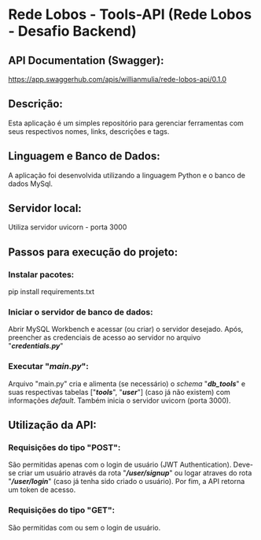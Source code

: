 # Rede Lobos - Tools-API (Rede Lobos - Desafio Backend)

## API Documentation (Swagger):
https://app.swaggerhub.com/apis/willianmulia/rede-lobos-api/0.1.0

## Descrição:
Esta aplicação é um simples repositório para gerenciar ferramentas com seus respectivos nomes, links, descrições e tags.

## Linguagem e Banco de Dados:
A aplicação foi desenvolvida utilizando a linguagem Python e o banco de dados MySql.

## Servidor local:
 Utiliza servidor uvicorn - porta 3000

## Passos para execução do projeto:
### Instalar pacotes:
pip install requirements.txt
### Iniciar o servidor de banco de dados:
Abrir MySQL Workbench e acessar (ou criar) o servidor desejado.
Após, preencher as credenciais de acesso ao servidor no arquivo "***credentials.py***"
### Executar "***main.py***":
Arquivo "main.py" cria e alimenta (se necessário) o *schema* "***db_tools***" e suas respectivas tabelas ["***tools***", "***user***"] (caso já não existem) com informações *default*.
Também inicia o servidor uvicorn (porta 3000). 

## Utilização da API:
### Requisições do tipo "POST":
São permitidas apenas com o login de usuário (JWT Authentication). Deve-se criar um usuário através da rota "***/user/signup***" ou logar atraves do rota "***/user/login***" (caso já tenha sido criado o usuário). Por fim, a API retorna um token de acesso.
### Requisições do tipo "GET":
São permitidas com ou sem o login de usuário.
